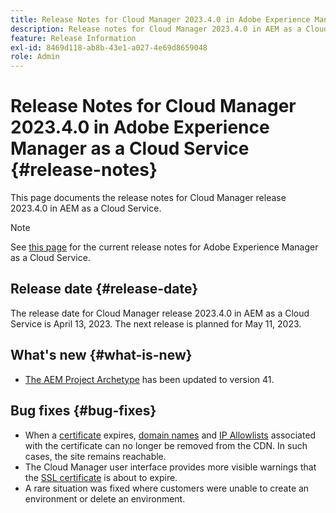 ```yaml
---
title: Release Notes for Cloud Manager 2023.4.0 in Adobe Experience Manager as a Cloud Service
description: Release notes for Cloud Manager 2023.4.0 in AEM as a Cloud Service.
feature: Release Information
exl-id: 8469d118-ab8b-43e1-a027-4e69d8659048
role: Admin
---
```

# Release Notes for Cloud Manager 2023.4.0 in Adobe Experience Manager as a Cloud Service {#release-notes}

This page documents the release notes for Cloud Manager release 2023.4.0 in AEM as a Cloud Service.

>[!NOTE]
>
>See [this page](/help/release-notes/release-notes-cloud/release-notes-current.md) for the current release notes for Adobe Experience Manager as a Cloud Service.

## Release date {#release-date}

The release date for Cloud Manager release 2023.4.0 in AEM as a Cloud Service is April 13, 2023. The next release is planned for May 11, 2023.

## What's new {#what-is-new}

* [The AEM Project Archetype](https://experienceleague.adobe.com/en/docs/experience-manager-core-components/using/developing/archetype/overview) has been updated to version 41.

## Bug fixes {#bug-fixes}

* When a [certificate](/help/implementing/cloud-manager/managing-ssl-certifications/introduction-to-ssl-certificates.md) expires, [domain names](/help/implementing/cloud-manager/custom-domain-names/introduction.md) and [IP Allowlists](/help/implementing/cloud-manager/ip-allow-lists/introduction.md) associated with the certificate can no longer be removed from the CDN. In such cases, the site remains reachable.
* The Cloud Manager user interface provides more visible warnings that the [SSL certificate](/help/implementing/cloud-manager/managing-ssl-certifications/introduction-to-ssl-certificates.md) is about to expire.
* A rare situation was fixed where customers were unable to create an environment or delete an environment.
